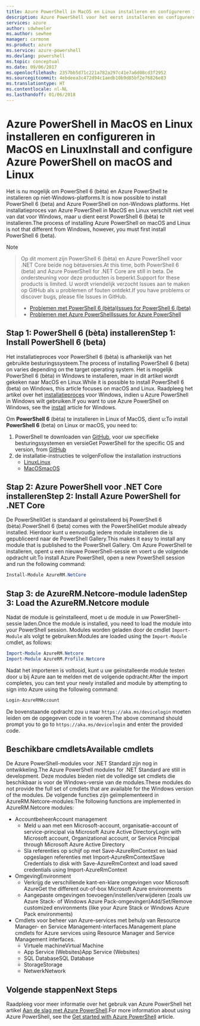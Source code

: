 ```yaml
---
title: Azure PowerShell in MacOS en Linux installeren en configureren in MacOS en Linux | Microsoft Docs
description: Azure PowerShell voor het eerst installeren en configureren in MacOS en Linux.
services: azure
author: sdwheeler
ms.author: sewhee
manager: carmonm
ms.product: azure
ms.service: azure-powershell
ms.devlang: powershell
ms.topic: conceptual
ms.date: 09/06/2017
ms.openlocfilehash: 2357bb5d71c221a782a297c41e7a6d08cd3f2952
ms.sourcegitcommit: 4ebdeea3c472d94c1aedb10b9d85bf2e76826e83
ms.translationtype: HT
ms.contentlocale: nl-NL
ms.lasthandoff: 01/06/2018
---
```

# <a name="install-and-configure-azure-powershell-on-macos-and-linux"></a><span data-ttu-id="2b5c6-103">Azure PowerShell in MacOS en Linux installeren en configureren in MacOS en Linux</span><span class="sxs-lookup"><span data-stu-id="2b5c6-103">Install and configure Azure PowerShell on macOS and Linux</span></span>

<span data-ttu-id="2b5c6-104">Het is nu mogelijk om PowerShell 6 (bèta) en Azure PowerShell te installeren op niet-Windows-platforms.</span><span class="sxs-lookup"><span data-stu-id="2b5c6-104">It is now possible to install PowerShell 6 (beta) and Azure PowerShell on non-Windows platforms.</span></span>
<span data-ttu-id="2b5c6-105">Het installatieproces van Azure PowerShell in MacOS en Linux verschilt niet veel van dat voor Windows, maar u dient eerst PowerShell 6 (bèta) te installeren.</span><span class="sxs-lookup"><span data-stu-id="2b5c6-105">The process of installing Azure PowerShell on macOS and Linux is not that different from Windows, however, you must first install PowerShell 6 (beta).</span></span>

> [!NOTE]

> <span data-ttu-id="2b5c6-106">Op dit moment zijn PowerShell 6 (bèta) en Azure PowerShell voor .NET Core beide nog bètaversies.</span><span class="sxs-lookup"><span data-stu-id="2b5c6-106">At this time, both PowerShell 6 (beta) and Azure PowerShell for .NET Core are still in beta.</span></span>
> <span data-ttu-id="2b5c6-107">De ondersteuning voor deze producten is beperkt.</span><span class="sxs-lookup"><span data-stu-id="2b5c6-107">Support for these products is limited.</span></span> <span data-ttu-id="2b5c6-108">U wordt vriendelijk verzocht Issues aan te maken op GitHub als u problemen of fouten ontdekt.</span><span class="sxs-lookup"><span data-stu-id="2b5c6-108">If you have problems or discover bugs, please file Issues in GitHub.</span></span>
>
> * [<span data-ttu-id="2b5c6-109">Problemen met PowerShell 6 (bèta)</span><span class="sxs-lookup"><span data-stu-id="2b5c6-109">Issues for PowerShell 6 (beta)</span></span>](https://github.com/PowerShell/PowerShell/issues)
> * [<span data-ttu-id="2b5c6-110">Problemen met Azure PowerShell</span><span class="sxs-lookup"><span data-stu-id="2b5c6-110">Issues for Azure PowerShell</span></span>](https://github.com/azure/azure-docs-powershell/issues)

## <a name="step-1-install-powershell-6-beta"></a><span data-ttu-id="2b5c6-111">Stap 1: PowerShell 6 (bèta) installeren</span><span class="sxs-lookup"><span data-stu-id="2b5c6-111">Step 1: Install PowerShell 6 (beta)</span></span>

<span data-ttu-id="2b5c6-112">Het installatieproces voor PowerShell 6 (bèta) is afhankelijk van het gebruikte besturingssysteem.</span><span class="sxs-lookup"><span data-stu-id="2b5c6-112">The process of installing PowerShell 6 (beta) on varies depending on the target operating system.</span></span>
<span data-ttu-id="2b5c6-113">Het is mogelijk PowerShell 6 (bèta) in Windows te installeren, maar in dit artikel wordt gekeken naar MacOS en Linux.</span><span class="sxs-lookup"><span data-stu-id="2b5c6-113">While it is possible to install PowerShell 6 (beta) on Windows, this article focuses on macOS and Linux.</span></span> <span data-ttu-id="2b5c6-114">Raadpleeg het artikel over het [installatieproces](./install-azurerm-ps.md) voor Windows, indien u Azure PowerShell in Windows wilt gebruiken.</span><span class="sxs-lookup"><span data-stu-id="2b5c6-114">If you want to use Azure PowerShell on Windows, see the [install](./install-azurerm-ps.md) article for Windows.</span></span>

<span data-ttu-id="2b5c6-115">Om **PowerShell 6** (bèta) te installeren in Linux of MacOS, dient u:</span><span class="sxs-lookup"><span data-stu-id="2b5c6-115">To install **PowerShell 6** (beta) on Linux or macOS, you need to:</span></span>

1. <span data-ttu-id="2b5c6-116">PowerShell te downloaden van [GitHub](https://github.com/powershell/powershell#get-powershell), voor uw specifieke besturingssystemen en versie</span><span class="sxs-lookup"><span data-stu-id="2b5c6-116">Get PowerShell for the specific OS and version, from [GitHub](https://github.com/powershell/powershell#get-powershell)</span></span>
2. <span data-ttu-id="2b5c6-117">de installatie-instructies te volgen</span><span class="sxs-lookup"><span data-stu-id="2b5c6-117">Follow the installation instructions</span></span>
   - [<span data-ttu-id="2b5c6-118">Linux</span><span class="sxs-lookup"><span data-stu-id="2b5c6-118">Linux</span></span>](https://github.com/PowerShell/PowerShell/blob/master/docs/installation/linux.md)
   - [<span data-ttu-id="2b5c6-119">MacOS</span><span class="sxs-lookup"><span data-stu-id="2b5c6-119">macOS</span></span>](https://github.com/PowerShell/PowerShell/blob/master/docs/installation/linux.md#macos-1012)

## <a name="step-2-install-azure-powershell-for-net-core"></a><span data-ttu-id="2b5c6-120">Stap 2: Azure PowerShell voor .NET Core installeren</span><span class="sxs-lookup"><span data-stu-id="2b5c6-120">Step 2: Install Azure PowerShell for .NET Core</span></span>

<span data-ttu-id="2b5c6-121">De PowerShellGet is standaard al geïnstalleerd bij PowerShell 6 (bèta).</span><span class="sxs-lookup"><span data-stu-id="2b5c6-121">PowerShell 6 (beta) comes with the PowerShellGet module already installed.</span></span> <span data-ttu-id="2b5c6-122">Hierdoor kunt u eenvoudig iedere module installeren die is gepubliceerd naar de PowerShell Gallery.</span><span class="sxs-lookup"><span data-stu-id="2b5c6-122">This makes it easy to install any module that is published to the PowerShell Gallery.</span></span> <span data-ttu-id="2b5c6-123">Om Azure PowerShell te installeren, opent u een nieuwe PowerShell-sessie en voert u de volgende opdracht uit:</span><span class="sxs-lookup"><span data-stu-id="2b5c6-123">To install Azure PowerShell, open a new PowerShell session and run the following command:</span></span>

```powershell
Install-Module AzureRM.NetCore
```

## <a name="step-3-load-the-azurermnetcore-module"></a><span data-ttu-id="2b5c6-124">Stap 3: de AzureRM.Netcore-module laden</span><span class="sxs-lookup"><span data-stu-id="2b5c6-124">Step 3: Load the AzureRM.Netcore module</span></span>

<span data-ttu-id="2b5c6-125">Nadat de module is geïnstalleerd, moet u de module in uw PowerShell-sessie laden.</span><span class="sxs-lookup"><span data-stu-id="2b5c6-125">Once the module is installed, you need to load the module into your PowerShell session.</span></span> <span data-ttu-id="2b5c6-126">Modules worden geladen door de cmdlet `Import-Module` als volgt te gebruiken:</span><span class="sxs-lookup"><span data-stu-id="2b5c6-126">Modules are loaded using the `Import-Module` cmdlet, as follows:</span></span>

```powershell
Import-Module AzureRM.Netcore
Import-Module AzureRM.Profile.Netcore
```

<span data-ttu-id="2b5c6-127">Nadat het importeren is voltooid, kunt u uw geïnstalleerde module testen door u bij Azure aan te melden met de volgende opdracht:</span><span class="sxs-lookup"><span data-stu-id="2b5c6-127">After the import completes, you can test your newly installed and module by attempting to sign into Azure using the following command:</span></span>

```powershell
Login-AzureRMAccount
```

<span data-ttu-id="2b5c6-128">De bovenstaande opdracht zou u naar `https://aka.ms/devicelogin` moeten leiden om de opgegeven code in te voeren.</span><span class="sxs-lookup"><span data-stu-id="2b5c6-128">The above command should prompt you to go to `https://aka.ms/devicelogin` and enter the provided code.</span></span>

## <a name="available-cmdlets"></a><span data-ttu-id="2b5c6-129">Beschikbare cmdlets</span><span class="sxs-lookup"><span data-stu-id="2b5c6-129">Available cmdlets</span></span>

<span data-ttu-id="2b5c6-130">De Azure PowerShell-modules voor .NET Standard zijn nog in ontwikkeling.</span><span class="sxs-lookup"><span data-stu-id="2b5c6-130">The Azure PowerShell modules for .NET Standard are still in development.</span></span> <span data-ttu-id="2b5c6-131">Deze modules bieden niet de volledige set cmdlets die beschikbaar is voor de Windows-versie van de modules.</span><span class="sxs-lookup"><span data-stu-id="2b5c6-131">These modules do not provide the full set of cmdlets that are available for the Windows version of the modules.</span></span> <span data-ttu-id="2b5c6-132">De volgende functies zijn geïmplementeerd in AzureRM.Netcore-modules:</span><span class="sxs-lookup"><span data-stu-id="2b5c6-132">The following functions are implemented in AzureRM.Netcore modules:</span></span>

* <span data-ttu-id="2b5c6-133">Accountbeheer</span><span class="sxs-lookup"><span data-stu-id="2b5c6-133">Account management</span></span>
  - <span data-ttu-id="2b5c6-134">Meld u aan met een Microsoft-account, organisatie-account of service-principal via Microsoft Azure Active Directory</span><span class="sxs-lookup"><span data-stu-id="2b5c6-134">Login with Microsoft account, Organizational account, or Service Principal through Microsoft Azure Active Directory</span></span>
  - <span data-ttu-id="2b5c6-135">Sla referenties op schijf op met Save-AzureRmContext en laad opgeslagen referenties met Import-AzureRmContext</span><span class="sxs-lookup"><span data-stu-id="2b5c6-135">Save Credentials to disk with Save-AzureRmContext and load saved credentials using Import-AzureRmContext</span></span>
* <span data-ttu-id="2b5c6-136">Omgeving</span><span class="sxs-lookup"><span data-stu-id="2b5c6-136">Environment</span></span>
  - <span data-ttu-id="2b5c6-137">Verkrijg de verschillende kant-en-klare omgevingen voor Microsoft Azure</span><span class="sxs-lookup"><span data-stu-id="2b5c6-137">Get the different out-of-box Microsoft Azure environments</span></span>
  - <span data-ttu-id="2b5c6-138">Aangepaste omgevingen toevoegen/instellen/verwijderen (zoals uw Azure Stack- of Windows Azure Pack-omgevingen)</span><span class="sxs-lookup"><span data-stu-id="2b5c6-138">Add/Set/Remove customized environments (like your Azure Stack or Windows Azure Pack environments)</span></span>
* <span data-ttu-id="2b5c6-139">Cmdlets voor beheer van Azure-services met behulp van Resource Manager- en Service Management-interfaces.</span><span class="sxs-lookup"><span data-stu-id="2b5c6-139">Management plane cmdlets for Azure services using Resource Manager and Service Management interfaces.</span></span>
  - <span data-ttu-id="2b5c6-140">Virtuele machine</span><span class="sxs-lookup"><span data-stu-id="2b5c6-140">Virtual Machine</span></span>
  - <span data-ttu-id="2b5c6-141">App Service (Websites)</span><span class="sxs-lookup"><span data-stu-id="2b5c6-141">App Service (Websites)</span></span>
  - <span data-ttu-id="2b5c6-142">SQL Database</span><span class="sxs-lookup"><span data-stu-id="2b5c6-142">SQL Database</span></span>
  - <span data-ttu-id="2b5c6-143">Storage</span><span class="sxs-lookup"><span data-stu-id="2b5c6-143">Storage</span></span>
  - <span data-ttu-id="2b5c6-144">Netwerk</span><span class="sxs-lookup"><span data-stu-id="2b5c6-144">Network</span></span>

## <a name="next-steps"></a><span data-ttu-id="2b5c6-145">Volgende stappen</span><span class="sxs-lookup"><span data-stu-id="2b5c6-145">Next Steps</span></span>

<span data-ttu-id="2b5c6-146">Raadpleeg voor meer informatie over het gebruik van Azure PowerShell het artikel [Aan de slag met Azure PowerShell](get-started-azureps.md).</span><span class="sxs-lookup"><span data-stu-id="2b5c6-146">For more information about using Azure PowerShell, see the [Get started with Azure PowerShell](get-started-azureps.md) article.</span></span>
